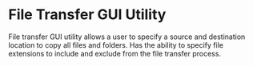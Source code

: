 # File Transfer GUI Utility
File transfer GUI utility allows a user to specify a source and destination location to copy all files and folders.
Has the ability to specify file extensions to include and exclude from the file transfer process.
